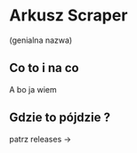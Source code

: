 # Arkusz Scraper
(genialna nazwa)

## Co to i na co
A bo ja wiem

## Gdzie to pójdzie ?
patrz releases ->
